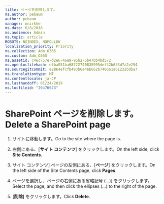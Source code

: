 ```yaml
---
title: ページを削除します。
ms.author: pebaum
author: pebaum
manager: mnirkhe
ms.date: 6/8/2018
ms.audience: Admin
ms.topic: article
ROBOTS: NOINDEX, NOFOLLOW
localization_priority: Priority
ms.collection: Adm_O365
ms.custom: Adm_O365
ms.assetid: c46c757e-d2e6-46e9-95b2-5b47bb4bd572
ms.openlocfilehash: e3ba051ba68722740838995def42b633d7a2e294
ms.sourcegitcommit: e2864efcfb493b6e46b662b746661a61232bdba7
ms.translationtype: MT
ms.contentlocale: ja-JP
ms.lasthandoff: 01/24/2019
ms.locfileid: "29476673"
---
```

# <a name="delete-a-sharepoint-page"></a><span data-ttu-id="2983d-102">SharePoint ページを削除します。</span><span class="sxs-lookup"><span data-stu-id="2983d-102">Delete a SharePoint page</span></span>

1. <span data-ttu-id="2983d-103">サイトに移動します。</span><span class="sxs-lookup"><span data-stu-id="2983d-103">Go to the site where the page is.</span></span>
    
2. <span data-ttu-id="2983d-104">左側にある、[**サイト コンテンツ**] をクリックします。</span><span class="sxs-lookup"><span data-stu-id="2983d-104">On the left side, click **Site Contents**.</span></span>
    
3. <span data-ttu-id="2983d-105">サイト コンテンツ] ページの左側にある、[**ページ**] をクリックします。</span><span class="sxs-lookup"><span data-stu-id="2983d-105">On the left side of the Site Contents page, click **Pages**.</span></span>
    
4. <span data-ttu-id="2983d-106">ページを選択し、ページの右側にある省略記号 (...)] をクリックします。</span><span class="sxs-lookup"><span data-stu-id="2983d-106">Select the page, and then click the ellipses (...) to the right of the page.</span></span>
    
5. <span data-ttu-id="2983d-107">**[削除]** をクリックします。</span><span class="sxs-lookup"><span data-stu-id="2983d-107">Click **Delete**.</span></span>
    

